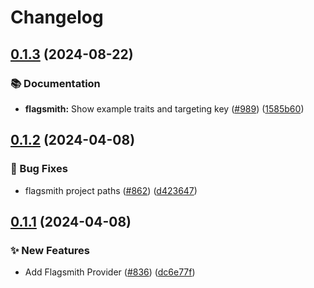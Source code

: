 # Changelog

## [0.1.3](https://github.com/open-feature/js-sdk-contrib/compare/flagsmith-client-provider-v0.1.2...flagsmith-client-provider-v0.1.3) (2024-08-22)


### 📚 Documentation

* **flagsmith:** Show example traits and targeting key ([#989](https://github.com/open-feature/js-sdk-contrib/issues/989)) ([1585b60](https://github.com/open-feature/js-sdk-contrib/commit/1585b60672290f0170d68534f12a90d10e31899f))

## [0.1.2](https://github.com/open-feature/js-sdk-contrib/compare/flagsmith-client-provider-v0.1.1...flagsmith-client-provider-v0.1.2) (2024-04-08)


### 🐛 Bug Fixes

* flagsmith project paths ([#862](https://github.com/open-feature/js-sdk-contrib/issues/862)) ([d423647](https://github.com/open-feature/js-sdk-contrib/commit/d423647b43e4762d901d9894900cf33c314ae9fe))

## [0.1.1](https://github.com/open-feature/js-sdk-contrib/compare/flagsmith-client-provider-v0.1.0...flagsmith-client-provider-v0.1.1) (2024-04-08)


### ✨ New Features

* Add Flagsmith Provider ([#836](https://github.com/open-feature/js-sdk-contrib/issues/836)) ([dc6e77f](https://github.com/open-feature/js-sdk-contrib/commit/dc6e77f777bdff920d47fde2716f7098a9a767eb))
